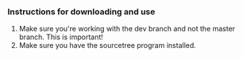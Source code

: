 ### Instructions for downloading and use ###
1. Make sure you're working with the dev branch and not the master branch. This is important!
2. Make sure you have the sourcetree program installed.